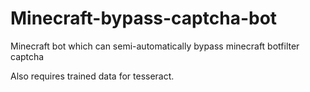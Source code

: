 # Minecraft-bypass-captcha-bot
Minecraft bot which can semi-automatically bypass minecraft botfilter captcha

Also requires trained data for tesseract.
